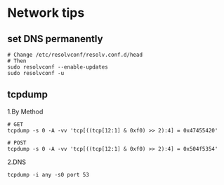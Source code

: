 # Network tips

## set DNS permanently

```shell
# Change /etc/resolvconf/resolv.conf.d/head
# Then
sudo resolvconf --enable-updates
sudo resolvconf -u
```

## tcpdump

1.By Method

```shell
# GET
tcpdump -s 0 -A -vv 'tcp[((tcp[12:1] & 0xf0) >> 2):4] = 0x47455420'

# POST
tcpdump -s 0 -A -vv 'tcp[((tcp[12:1] & 0xf0) >> 2):4] = 0x504f5354'
```

2.DNS

```shell
tcpdump -i any -s0 port 53
```
